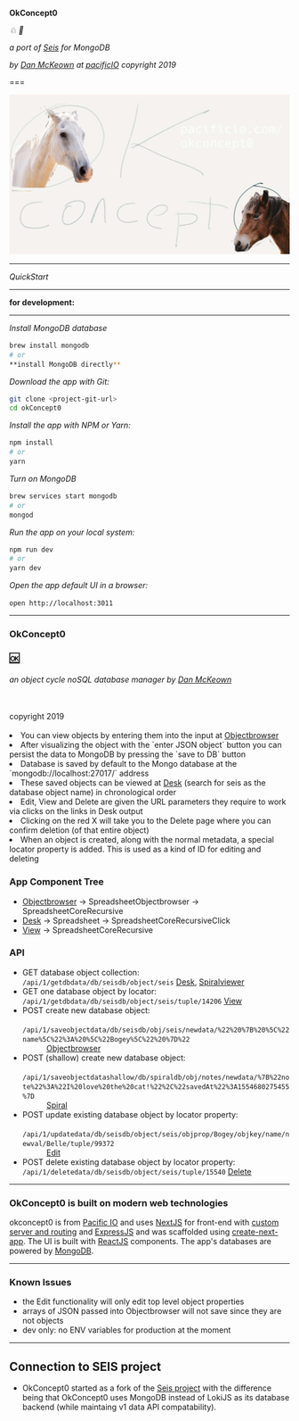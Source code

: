 **OkConcept0**

*♘* *🐴*

*a port of [Seis](https://bitbucket.org/pacificpelican/seis/src) for MongoDB*

*by [Dan McKeown](http://danmckeown.info) at [pacificIO](https://pacificio.com) copyright 2019*

===

![okcconcept0 logo with two horses](./okconcept0logo.jpg)

---

*QuickStart*

___

**for development:**
___

*Install MongoDB database*

```bash
brew install mongodb
# or
**install MongoDB directly**
```

*Download the app with Git:*
```bash
git clone <project-git-url>
cd okConcept0
```

*Install the app with NPM or Yarn:*

```bash
npm install
# or
yarn
```

*Turn on MongoDB*

```bash
brew services start mongodb
# or
mongod
```

*Run the app on your local system:*

```bash
npm run dev
# or
yarn dev
```

*Open the app default UI in a browser:*

`open http://localhost:3011`
___

<section id="propsInfo">
  <h3>OkConcept0</h3>
  <h3><a href="http://okconcept0.pacificio.com">🆗</a></h3>
  <h6>
    an object cycle noSQL database manager by 
    <a href="http://danmckeown.info">Dan McKeown</a>
  </h6>
  <br />
  <span id="copright">copyright 2019</span>
  <br />
  <br />
  <li>
    You can view objects by entering them into the input at 
    <a href="/Objectbrowser">Objectbrowser</a>
  </li>
  <li>
    After visualizing the object with the `enter JSON object` button you
    can persist the data to MongoDB by pressing the `save to DB` button
  </li>
  <li>
    Database is saved by default to the Mongo database at the  
    `mongodb://localhost:27017/` address
  </li>
  <li>
    These saved objects can be viewed at <a href="/Desk">Desk</a> 
    (search for seis as the database object name) in chronological
    order
  </li>
  <li>
    Edit, View and Delete are given the URL parameters they require to
    work via clicks on the links in Desk output
  </li>
  <li>
    Clicking on the red X will take you to the Delete page where you
    can confirm deletion (of that entire object)
  </li>
  <li>
    When an object is created, along with the normal metadata, a
    special locator property is added. This is used as a kind of ID
    for editing and deleting
  </li>
</section>

<article id="appTree">
  <h3>App Component Tree</h3>
  <ul>
    <li>
      <a href="./Objectbrowser">Objectbrowser</a> →
      SpreadsheetObjectbrowser → SpreadsheetCoreRecursive
    </li>
    <li>
      <a href="./Desk">Desk</a> → Spreadsheet →
      SpreadsheetCoreRecursiveClick
    </li>
    <li>
      <a href="./View">View</a> → SpreadsheetCoreRecursive
    </li>
  </ul>
  <h3>API</h3>
  <ul id="routes">
    <li>
      GET database object collection: 
      <code>/api/1/getdbdata/db/seisdb/object/seis</code>
      <span className="info">
        <a href="/Desk">Desk</a>, <a href="/Spiral">Spiralviewer</a>
      </span>
    </li>
    <li>
      GET one database object by locator: 
      <code>/api/1/getdbdata/db/seisdb/object/seis/tuple/14206</code>
      <span className="info">
        <a href="/View">View</a>
      </span>
    </li>
    <li>
      POST create new database object: 
      <code>
        /api/1/saveobjectdata/db/seisdb/obj/seis/newdata/%22%20%7B%20%5C%22name%5C%22%3A%20%5C%22Bogey%5C%22%20%7D%22
      </code>
      <span className="info">
        <a href="/Objectbrowser">Objectbrowser</a>
      </span>
    </li>
    <li>
      POST (shallow) create new database object: 
      <code>
        /api/1/saveobjectdatashallow/db/spiraldb/obj/notes/newdata/%7B%22note%22%3A%22I%20love%20the%20cat!%22%2C%22savedAt%22%3A1554680275455%7D
      </code>
      <span className="info">
        <a href="/Spiral">Spiral</a>
      </span>
    </li>
    <li>
      POST update existing database object by locator property: 
      <code>
        /api/1/updatedata/db/seisdb/object/seis/objprop/Bogey/objkey/name/newval/Belle/tuple/99372
      </code>
      <span className="info">
        <a href="/Edit">Edit</a>
      </span>
    </li>
    <li>
      POST delete existing database object by locator property: 
      <code>/api/1/deletedata/db/seisdb/object/seis/tuple/15540</code>
      <span className="info">
        <a href="/Delete">Delete</a>
      </span>
    </li>
  </ul>
</article>

---

### OkConcept0 is built on modern web technologies

okconcept0 is from [Pacific IO](https://pacificio.com) and uses [NextJS](https://nextjs.org/) for front-end with [custom server and routing](https://github.com/zeit/next.js#custom-server-and-routing) and [ExpressJS](https://expressjs.com/) and was scaffolded using [create-next-app](https://open.segment.com/create-next-app/).  The UI is built with [ReactJS](https://reactjs.org/) components.  The app's databases are powered by [MongoDB](https://mongodb.com).

---

### Known Issues

- the Edit functionality will only edit top level object properties
- arrays of JSON passed into Objectbrowser will not save since they are not objects
- dev only: no ENV variables for production at the moment

---

## Connection to SEIS project

- OkConcept0 started as a fork of the [Seis project](https://seis.pacificio.com) with the difference being that OkConcept0 uses MongoDB instead of LokiJS as its database backend (while maintaing v1 data API compatability).
